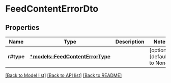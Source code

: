 # FeedContentErrorDto

## Properties
Name | Type | Description | Notes
------------ | ------------- | ------------- | -------------
**r#type** | [***models::FeedContentErrorType**](FeedContentErrorType.md) |  | [optional] [default to None]

[[Back to Model list]](../README.md#documentation-for-models) [[Back to API list]](../README.md#documentation-for-api-endpoints) [[Back to README]](../README.md)


